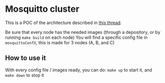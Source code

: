 # Mosquitto cluster

This is a POC of the architecture described in [this thread](https://stackoverflow.com/a/36377681/8132173).

Be sure that every node has the needed images (through a depository, or by running  ```make build``` on each node)
You will find a specific config file in ```mosquittoConfX```, this is made for 3 nodes (A, B, and C)

## How to use it

With every config file / images ready, you can do:
```make up``` to start it, and
```make down``` to stop it
